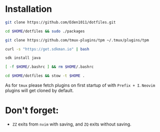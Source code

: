 # Installation

```bash
git clone https://github.com/Eden1011/dotfiles.git
```

```bash
cd $HOME/dotfiles && sudo ./packages
```

```bash
git clone https://github.com/tmux-plugins/tpm ~/.tmux/plugins/tpm
```

```bash
curl -s "https://get.sdkman.io" | bash
```

```bash
sdk install java
```

```bash
[ -f $HOME/.bashrc ] && rm $HOME/.bashrc
```

```bash
cd $HOME/dotfiles && stow -t $HOME .
```

As for `tmux` please fetch plugins on first startup of with `Prefix + I`. `Neovim` plugins will get cloned by default.


# Don't forget:

- `ZZ` exits from `nvim` with saving, and `ZQ` exits without saving.
